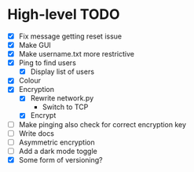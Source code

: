 # High-level TODO
- [x] Fix message getting reset issue
- [x] Make GUI
- [x] Make username.txt more restrictive
- [x] Ping to find users
  - [x] Display list of users
- [x] Colour
- [x] Encryption
  - [x] Rewrite network.py
    - Switch to TCP
  - [x] Encrypt
- [ ] Make pinging also check for correct encryption key
- [ ] Write docs
- [ ] Asymmetric encryption
- [ ] Add a dark mode toggle
- [x] Some form of versioning?